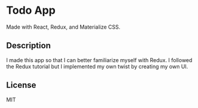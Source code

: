 # Todo App

Made with React, Redux, and Materialize CSS.

## Description

I made this app so that I can better familiarize myself with Redux. I followed
the Redux tutorial but I implemented my own twist by creating my own UI.

## License

MIT
